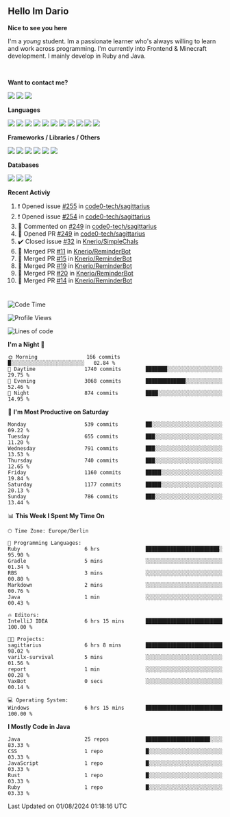 <h2>Hello Im Dario</h2>

**Nice to see you here**

I'm a *young* student. Im a passionate learner who's always willing to learn and work across
programming. I'm currently into Frontend & Minecraft development. I mainly develop in Ruby and Java.

<br/>

**Want to contact me?**

<a href="https://github.com/knerio"><img src="https://img.shields.io/badge/-Github-blue?style=for-the-badge&logo=github&logoColor=white"/></a> <a href="https://discord.com/users/639416958923702292"><img src="https://img.shields.io/badge/-knerio-blue?style=for-the-badge&logo=discord&logoColor=white"/></a> <a href="https://twitch.tv/dopalos_"><img src="https://img.shields.io/badge/-twitch-blue?style=for-the-badge&logo=twitch&logoColor=white"/></a>

**Languages**

<img src="https://img.shields.io/badge/-HTML-blue?style=for-the-badge&logo=html5&logoColor=white"/> <img src="https://img.shields.io/badge/-CSS-blue?style=for-the-badge&logo=CSS3&logoColor=white"/> <img src="https://img.shields.io/badge/-Javascript-blue?style=for-the-badge&logo=javascript&logoColor=white"/> <img src="https://img.shields.io/badge/-Typescript-blue?style=for-the-badge&logo=TypeScript&logoColor=white"/> <img src="https://img.shields.io/badge/-Java-blue?style=for-the-badge&logo=java&logoColor=white"/> <img src="https://img.shields.io/badge/-Kotlin-blue?style=for-the-badge&logo=kotlin&logoColor=white"/> <img src="https://img.shields.io/badge/-SQL-blue?style=for-the-badge&logo=MYSQL&logoColor=white"/> <img src="https://img.shields.io/badge/-Markdown-blue?style=for-the-badge&logo=Markdown&logoColor=white"/> <img src="https://img.shields.io/badge/-JSON-blue?style=for-the-badge&logo=JSON&logoColor=white"/> <img src="https://img.shields.io/badge/-Git-blue?style=for-the-badge&logo=Git&logoColor=white"/> <img src="https://img.shields.io/badge/-Ruby-blue?style=for-the-badge&logo=Ruby&logoColor=white"/>
<br/>

 **Frameworks / Libraries / Others**

<img src="https://img.shields.io/badge/-Bootstrap-blue?style=for-the-badge&logo=Bootstrap&logoColor=white"/> <img src="https://img.shields.io/badge/-Node.JS-blue?style=for-the-badge&logo=node.js&logoColor=white"/> <img src="https://img.shields.io/badge/-React-blue?style=for-the-badge&logo=React&logoColor=white"/> <img src="https://img.shields.io/badge/-Express-blue?style=for-the-badge&logo=Express&logoColor=white"/> <img src="https://img.shields.io/badge/-Next.Js-blue?style=for-the-badge&logo=Next.Js&logoColor=white"/> <img src="https://img.shields.io/badge/-Ruby_On_Rails-blue?style=for-the-badge&logo=ruby-on-rails&logoColor=white"/>

**Databases**

<img src="https://img.shields.io/badge/-MongoDB-blue?style=for-the-badge&logo=mongodb&logoColor=white"/> <img src="https://img.shields.io/badge/-MariaDB-blue?style=for-the-badge&logo=MariaDB&logoColor=white"/>
<img src="https://img.shields.io/badge/-PostgreSQL-blue?style=for-the-badge&logo=PostgreSQl&logoColor=white"/>

**Recent Activiy**

<!--RECENT_ACTIVITY:start-->
1. ❗️ Opened issue [#255](https://github.com/code0-tech/sagittarius/issues/255) in [code0-tech/sagittarius](https://github.com/code0-tech/sagittarius)<br>
2. ❗️ Opened issue [#254](https://github.com/code0-tech/sagittarius/issues/254) in [code0-tech/sagittarius](https://github.com/code0-tech/sagittarius)<br>
3. 💬 Commented on [#249](https://github.com/code0-tech/sagittarius/pull/249#discussion_r1698811526) in [code0-tech/sagittarius](https://github.com/code0-tech/sagittarius)<br>
4. 💪 Opened PR [#249](https://github.com/code0-tech/sagittarius/pull/249) in [code0-tech/sagittarius](https://github.com/code0-tech/sagittarius)<br>
5. ✔️ Closed issue [#32](https://github.com/Knerio/SimpleChals/issues/32) in [Knerio/SimpleChals](https://github.com/Knerio/SimpleChals)<br>
6. 🎉 Merged PR [#11](https://github.com/Knerio/ReminderBot/pull/11) in [Knerio/ReminderBot](https://github.com/Knerio/ReminderBot)<br>
7. 🎉 Merged PR [#15](https://github.com/Knerio/ReminderBot/pull/15) in [Knerio/ReminderBot](https://github.com/Knerio/ReminderBot)<br>
8. 🎉 Merged PR [#19](https://github.com/Knerio/ReminderBot/pull/19) in [Knerio/ReminderBot](https://github.com/Knerio/ReminderBot)<br>
9. 🎉 Merged PR [#20](https://github.com/Knerio/ReminderBot/pull/20) in [Knerio/ReminderBot](https://github.com/Knerio/ReminderBot)<br>
10. 🎉 Merged PR [#14](https://github.com/Knerio/ReminderBot/pull/14) in [Knerio/ReminderBot](https://github.com/Knerio/ReminderBot)<br>
<!--RECENT_ACTIVITY:end-->
 
#

<!--START_SECTION:waka-->
![Code Time](http://img.shields.io/badge/Code%20Time-491%20hrs%2015%20mins-blue)

![Profile Views](http://img.shields.io/badge/Profile%20Views-0-blue)

![Lines of code](https://img.shields.io/badge/From%20Hello%20World%20I%27ve%20Written-250.3%20thousand%20lines%20of%20code-blue)

**I'm a Night 🦉** 

```text
🌞 Morning                166 commits         █░░░░░░░░░░░░░░░░░░░░░░░░   02.84 % 
🌆 Daytime                1740 commits        ███████░░░░░░░░░░░░░░░░░░   29.75 % 
🌃 Evening                3068 commits        █████████████░░░░░░░░░░░░   52.46 % 
🌙 Night                  874 commits         ████░░░░░░░░░░░░░░░░░░░░░   14.95 % 
```
📅 **I'm Most Productive on Saturday** 

```text
Monday                   539 commits         ██░░░░░░░░░░░░░░░░░░░░░░░   09.22 % 
Tuesday                  655 commits         ███░░░░░░░░░░░░░░░░░░░░░░   11.20 % 
Wednesday                791 commits         ███░░░░░░░░░░░░░░░░░░░░░░   13.53 % 
Thursday                 740 commits         ███░░░░░░░░░░░░░░░░░░░░░░   12.65 % 
Friday                   1160 commits        █████░░░░░░░░░░░░░░░░░░░░   19.84 % 
Saturday                 1177 commits        █████░░░░░░░░░░░░░░░░░░░░   20.13 % 
Sunday                   786 commits         ███░░░░░░░░░░░░░░░░░░░░░░   13.44 % 
```


📊 **This Week I Spent My Time On** 

```text
🕑︎ Time Zone: Europe/Berlin

💬 Programming Languages: 
Ruby                     6 hrs               ████████████████████████░   95.90 % 
Gradle                   5 mins              ░░░░░░░░░░░░░░░░░░░░░░░░░   01.34 % 
RBS                      3 mins              ░░░░░░░░░░░░░░░░░░░░░░░░░   00.80 % 
Markdown                 2 mins              ░░░░░░░░░░░░░░░░░░░░░░░░░   00.76 % 
Java                     1 min               ░░░░░░░░░░░░░░░░░░░░░░░░░   00.43 % 

🔥 Editors: 
IntelliJ IDEA            6 hrs 15 mins       █████████████████████████   100.00 % 

🐱‍💻 Projects: 
sagittarius              6 hrs 8 mins        █████████████████████████   98.02 % 
varilx-survival          5 mins              ░░░░░░░░░░░░░░░░░░░░░░░░░   01.56 % 
report                   1 min               ░░░░░░░░░░░░░░░░░░░░░░░░░   00.28 % 
VaxBot                   0 secs              ░░░░░░░░░░░░░░░░░░░░░░░░░   00.14 % 

💻 Operating System: 
Windows                  6 hrs 15 mins       █████████████████████████   100.00 % 
```

**I Mostly Code in Java** 

```text
Java                     25 repos            █████████████████████░░░░   83.33 % 
CSS                      1 repo              █░░░░░░░░░░░░░░░░░░░░░░░░   03.33 % 
JavaScript               1 repo              █░░░░░░░░░░░░░░░░░░░░░░░░   03.33 % 
Rust                     1 repo              █░░░░░░░░░░░░░░░░░░░░░░░░   03.33 % 
Ruby                     1 repo              █░░░░░░░░░░░░░░░░░░░░░░░░   03.33 % 
```




 Last Updated on 01/08/2024 01:18:16 UTC
<!--END_SECTION:waka-->

